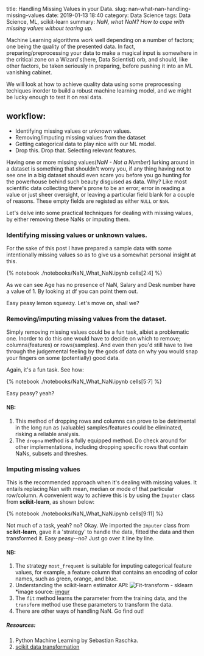 title: Handling Missing Values in your Data.
slug: nan-what-nan-handling-missing-values
date: 2019-01-13 18:40
category: Data Science
tags: Data Science, ML, scikit-learn
summary: _NaN, what NaN? How to cope with missing values without tearing up._

Machine Learning algorithms work well depending on a number of factors; one being the quality of the presented data. In fact, preparing/preprocessing your data to make a magical input is somewhere in the critical zone on a Wizard's(here, Data Scientist) orb, and should, like other factors, be taken seriously in preparing, before pushing it into an ML vanishing cabinet.

We will look at how to achieve quality data using some preprocessing techiques inorder to build a robust machine learning model, and we might be lucky enough to test it on real data.

## workflow:
- Identifying missing values or unknown values.
- Removing/imputing missing values from the dataset
- Getting categorical data to play nice with our ML model.
- Drop this. Drop that. Selecting relevant features.

Having one or more missing values(_NaN - Not a Number_) lurking around in a dataset is something that shouldn't worry you, if any thing having not to see one in a big dataset should even scare you before you go hunting for the powerhouse behind such beauty disguised as data. Why? Like most scientific data collecting there's prone to be an error; error in reading a value or just sheer oversight, or leaving a particular field blank for a couple of reasons. These empty fields are registed as either <code>NULL</code> or <code>NaN</code>.

Let's delve into some practical techniques for dealing with missing values, by either removing these NaNs or imputing them.


### Identifying missing values or unknown values.

For the sake of this post I have prepared a sample data with some intentionally missing values so as to give us a somewhat personal insight at this.

{% notebook ./notebooks/NaN_What_NaN.ipynb cells[2:4] %}

As we can see Age has no presence of NaN, Salary and Desk number have a value of 1. By looking at df you can point them out.

Easy peasy lemon squeezy. Let's move on, shall we?


### Removing/imputing missing values from the dataset.

Simply removing missing values could be a fun task, albiet a problematic one. Inorder to do this one would have to decide on which to remove; columns(features) or rows(samples). And even then you'd still have to live through the judgemental feeling by the gods of data on why you would snap your fingers on some (potentially) good data.

Again, it's a fun task. See how:

{% notebook ./notebooks/NaN_What_NaN.ipynb cells[5:7] %}

Easy peasy? yeah?

#### NB:
1. This method of dropping rows and columns can prove to be detrimental in the long run as (valuable) samples/features could be eliminated, risking a reliable analysis.
2. The <code>dropna</code> method is a fully equipped method. Do check around for other implementations, including dropping specific rows that contain NaNs, subsets and threshes.


### Imputing missing values

This is the recommended approach when it's dealing with missing values. It entails replacing Nan with mean, median or mode of that particular row/column.
A convenient way to achieve this is by using the <code>Imputer</code> class from __scikit-learn__, as shown below:

{% notebook ./notebooks/NaN_What_NaN.ipynb cells[9:11] %}

Not much of a task, yeah? no? Okay. We imported the <code>Imputer</code> class from __scikit-learn__, gave it a 'strategy' to handle the data, fitted the data and then transformed it. Easy peasy--no? Just go over it line by line.

#### NB:
1. The strategy <code>most_frequent</code> is suitable for imputing categorical feature values, for         example, a feature column that contains an encoding of color names, such as green, orange, and blue.
2. Understanding the scikit-learn estimator API:
![Fit-transform - sklearn](https://i.stack.imgur.com/PiaIX.png)
*image source: [imgur](https://i.stack.imgur.com/PiaIX.png)
3. The <code>fit</code> method learns the parameter from the training data, and the <code>transform</code> method use these parameters to transform the data. 
4. There are other ways of handling NaN. Go find out!

##### Resources:
1. Python Machine Learning by Sebastian Raschka.
2. [scikit data transformation](https://scikit-learn.org/stable/data_transforms.html#dataset-transformations)

